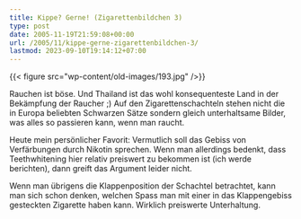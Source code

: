 ```yaml
---
title: Kippe? Gerne! (Zigarettenbildchen 3)
type: post
date: 2005-11-19T21:59:08+00:00
url: /2005/11/kippe-gerne-zigarettenbildchen-3/
lastmod: 2023-09-10T19:14:12+07:00
---
```

{{< figure src="wp-content/old-images/193.jpg" />}}

Rauchen ist böse. Und Thailand ist das wohl konsequenteste Land in der Bekämpfung der Raucher ;) Auf den Zigarettenschachteln stehen nicht die in Europa beliebten Schwarzen Sätze sondern gleich unterhaltsame Bilder, was alles so passieren kann, wenn man raucht.

Heute mein persönlicher Favorit: Vermutlich soll das Gebiss von Verfärbungen durch Nikotin sprechen. Wenn man allerdings bedenkt, dass Teethwhitening hier relativ preiswert zu bekommen ist (ich werde berichten), dann greift das Argument leider nicht.

Wenn man übrigens die Klappenposition der Schachtel betrachtet, kann man sich schon denken, welchen Spass man mit einer in das Klappengebiss gesteckten Zigarette haben kann. Wirklich preiswerte Unterhaltung.
